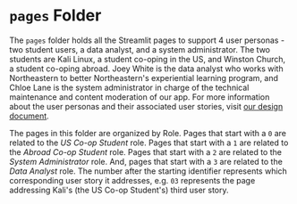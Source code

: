 # `pages` Folder

The `pages` folder holds all the Streamlit pages to support 4 user personas - two student users, a data analyst, and a system administrator. The two students are Kali Linux, a student co-oping in the US, and Winston Church, a student co-oping abroad. Joey White is the data analyst who works with Northeastern to better Northeastern's experiential learning program, and Chloe Lane is the system administrator in charge of the technical maintenance and content moderation of our app. For more information about the user personas and their associated user stories, visit [our design document](https://docs.google.com/document/d/1--nKEpSDYTH4XWoh41kPC2KDfK8REOfJ59kPu0QYkjo/edit?usp=sharing).

The pages in this folder are organized by Role. Pages that start with a `0` are related to the *US Co-op Student* role. Pages that start with a `1` are related to the *Abroad Co-op Student* role. Pages that start with a `2` are related to the *System Administrator* role. And, pages that start with a `3` are related to the *Data Analyst* role. The number after the starting identifier represents which corresponding user story it addresses, e.g. `03` represents the page addressing Kali's (the US Co-op Student's) third user story.